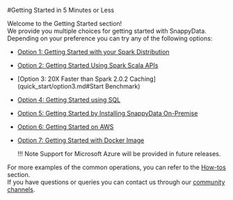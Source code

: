 #Getting Started in 5 Minutes or Less

Welcome to the Getting Started section! <br>
We provide you multiple choices for getting started with SnappyData. 
Depending on your preference you can try any of the following options:

* [Option 1: Getting Started with your Spark Distribution](quick_start/option1.md#getting-started-with-your-spark-distribution)

* [Option 2: Getting Started Using Spark Scala APIs](quick_start/option2.md#getting-started-using-spark-scala-apis)

* [Option 3: 20X Faster than Spark 2.0.2 Caching](quick_start/option3.md#Start Benchmark)

* [Option 4: Getting Started using SQL](quick_start/option4.md#getting-started-using-sql)

* [Option 5: Getting Started by Installing SnappyData On-Premise](quick_start/option5.md#getting-started-by-installing-snappydata-on-premise)

* [Option 6: Getting Started on AWS](quick_start/option6.md#getting-started-on-aws)

* [Option 7: Getting Started with Docker Image](quick_start/option7.md#getting-started-with-docker-image)

	!!! Note
		Support for Microsoft Azure will be provided in future releases.

For more examples of the common operations, you can refer to the [How-tos](howto.md) section. </br>
If you have questions or queries you can contact us through our [community channels](techsupport.md#community).
